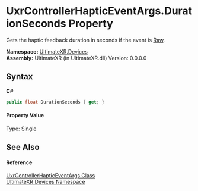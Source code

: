 # UxrControllerHapticEventArgs.DurationSeconds Property 
 

Gets the haptic feedback duration in seconds if the event is <a href="T_UltimateXR_Haptics_UxrHapticEventType">Raw</a>.

**Namespace:**&nbsp;<a href="N_UltimateXR_Devices">UltimateXR.Devices</a><br />**Assembly:**&nbsp;UltimateXR (in UltimateXR.dll) Version: 0.0.0.0

## Syntax

**C#**<br />
``` C#
public float DurationSeconds { get; }
```


#### Property Value
Type: <a href="https://docs.microsoft.com/dotnet/api/system.single" target="_blank" rel="noopener noreferrer">Single</a>

## See Also


#### Reference
<a href="T_UltimateXR_Devices_UxrControllerHapticEventArgs">UxrControllerHapticEventArgs Class</a><br /><a href="N_UltimateXR_Devices">UltimateXR.Devices Namespace</a><br />